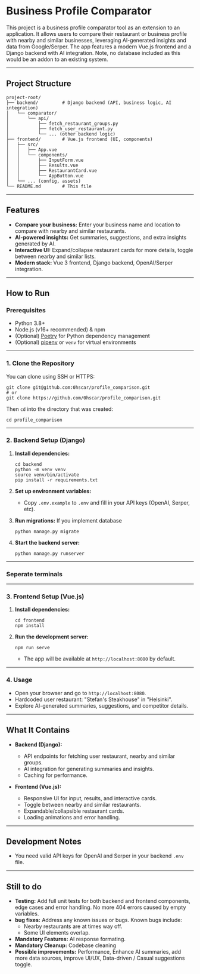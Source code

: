 # Business Profile Comparator

This project is a business profile comparator tool as an extension to an application. It allows users to compare their restaurant or business profile with nearby and similar businesses, leveraging AI-generated insights and data from Google/Serper. The app features a modern Vue.js frontend and a Django backend with AI integration. Note, no database included as this would be an addon to an existing system.

---

## Project Structure

```
project-root/
├── backend/         # Django backend (API, business logic, AI integration)
│   └── comparator/
│       └── api/
│           ├── fetch_restaurant_groups.py
│           ├── fetch_user_restaurant.py
│           └── ... (other backend logic)
├── frontend/        # Vue.js frontend (UI, components)
│   ├── src/
│   │   ├── App.vue
│   │   └── components/
│   │       ├── InputForm.vue
│   │       ├── Results.vue
│   │       ├── RestaurantCard.vue
│   │       └── AppButton.vue
│   └── ... (config, assets)
└── README.md        # This file
```

---

## Features

- **Compare your business:** Enter your business name and location to compare with nearby and similar restaurants.
- **AI-powered insights:** Get summaries, suggestions, and extra insights generated by AI.
- **Interactive UI:** Expand/collapse restaurant cards for more details, toggle between nearby and similar lists.
- **Modern stack:** Vue 3 frontend, Django backend, OpenAI/Serper integration.

---

## How to Run

### Prerequisites

- Python 3.8+
- Node.js (v16+ recommended) & npm
- (Optional) [Poetry](https://python-poetry.org/) for Python dependency management
- (Optional) [pipenv](https://pipenv.pypa.io/) or `venv` for virtual environments

---

### 1. Clone the Repository

You can clone using SSH or HTTPS:

```
git clone git@github.com:0hscar/profile_comparison.git
# or
git clone https://github.com/0hscar/profile_comparison.git
```

Then `cd` into the directory that was created:

```
cd profile_comparison
```

---

### 2. Backend Setup (Django)

1. **Install dependencies:**
   ```
   cd backend
   python -m venv venv
   source venv/bin/activate
   pip install -r requirements.txt
   ```

2. **Set up environment variables:**
   - Copy `.env.example` to `.env` and fill in your API keys (OpenAI, Serper, etc).

3. **Run migrations:** If you implement database
   ```
   python manage.py migrate
   ```

4. **Start the backend server:**
   ```
   python manage.py runserver
   ```

---
### Seperate terminals
---

### 3. Frontend Setup (Vue.js)

1. **Install dependencies:**
   ```
   cd frontend
   npm install
   ```

2. **Run the development server:**
   ```
   npm run serve
   ```
   - The app will be available at `http://localhost:8080` by default.

---

### 4. Usage

- Open your browser and go to `http://localhost:8080`.
- Hardcoded user restaurant: "Stefan's Steakhouse" in "Helsinki".
- Explore AI-generated summaries, suggestions, and competitor details.

---

## What It Contains

- **Backend (Django):**
  - API endpoints for fetching user restaurant, nearby and similar groups.
  - AI integration for generating summaries and insights.
  - Caching for performance.

- **Frontend (Vue.js):**
  - Responsive UI for input, results, and interactive cards.
  - Toggle between nearby and similar restaurants.
  - Expandable/collapsible restaurant cards.
  - Loading animations and error handling.

---

## Development Notes

- You need valid API keys for OpenAI and Serper in your backend `.env` file.

---

## Still to do

- **Testing:** Add full unit tests for both backend and frontend components, edge cases and error handling. No more 404 errors caused by empty variables.
- **bug fixes:** Address any known issues or bugs. Known bugs include:
  - Nearby restaurants are at times way off.
  - Some UI elements overlap.
- **Mandatory Features:** AI response formating.
- **Mandatory Cleanup:** Codebase cleaning
- **Possible improvements:** Performance, Enhance AI summaries, add more data sources, improve UI/UX, Data-driven / Casual suggestions toggle.
